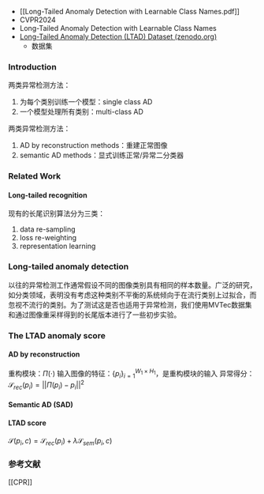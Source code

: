 - [[Long-Tailed Anomaly Detection with Learnable Class Names.pdf]]
- CVPR2024
- Long-Tailed Anomaly Detection with Learnable Class Names
- [Long-Tailed Anomaly Detection (LTAD) Dataset (zenodo.org)](https://zenodo.org/records/10854201)
	- 数据集
### Introduction
两类异常检测方法：
1. 为每个类别训练一个模型：single class AD
2. 一个模型处理所有类别：multi-class AD

两类异常检测方法：
1. AD by reconstruction methods：重建正常图像
2. semantic AD methods：显式训练正常/异常二分类器
### Related Work
#### Long-tailed recognition
现有的长尾识别算法分为三类：
1. data re-sampling
2. loss re-weighting
3. representation learning
### Long-tailed anomaly detection
以往的异常检测工作通常假设不同的图像类别具有相同的样本数量。广泛的研究，如分类领域，表明没有考虑这种类别不平衡的系统倾向于在流行类别上过拟合，而忽视不流行的类别。为了测试这是否也适用于异常检测，我们使用MVTec数据集和通过图像重采样得到的长尾版本进行了一些初步实验。
### The LTAD anomaly score
#### AD by reconstruction
重构模块：$\Pi(\cdot)$
输入图像的特征：$\{p_i\}_{i=1}^{W_1 \times H_1}$，是重构模块的输入
异常得分：$\mathcal{S}_{rec}(p_i) = ||\Pi(p_i) - p_i||^2$
#### Semantic AD (SAD)
#### LTAD score
$\mathcal{S}(p_i, c) = \mathcal{S}_{rec}(p_i) + \lambda \mathcal{S}_{sem}(p_i, c)$
### 参考文献
[[CPR]]